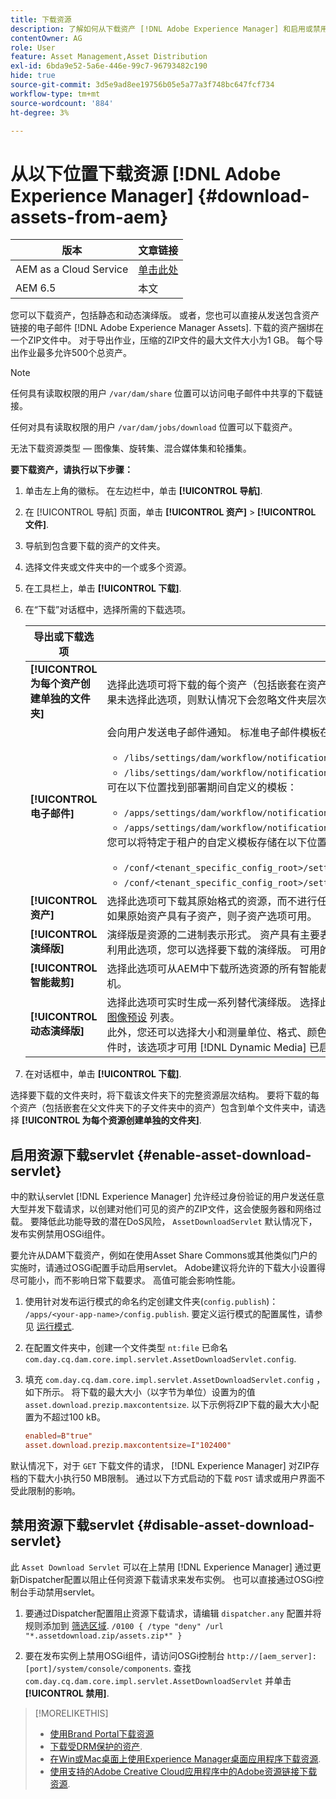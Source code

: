 ```yaml
---
title: 下载资源
description: 了解如何从下载资产 [!DNL Adobe Experience Manager] 和启用或禁用下载功能。
contentOwner: AG
role: User
feature: Asset Management,Asset Distribution
exl-id: 6bda9e52-5a6e-446e-99c7-96793482c190
hide: true
source-git-commit: 3d5e9ad8ee19756b05e5a77a3f748bc647fcf734
workflow-type: tm+mt
source-wordcount: '884'
ht-degree: 3%

---
```


# 从以下位置下载资源 [!DNL Adobe Experience Manager] {#download-assets-from-aem}

| 版本 | 文章链接 |
| -------- | ---------------------------- |
| AEM as a Cloud Service | [单击此处](https://experienceleague.adobe.com/docs/experience-manager-cloud-service/content/assets/manage/download-assets-from-aem.html?lang=en) |
| AEM 6.5 | 本文 |

您可以下载资产，包括静态和动态演绎版。 或者，您也可以直接从发送包含资产链接的电子邮件 [!DNL Adobe Experience Manager Assets]. 下载的资产捆绑在一个ZIP文件中。 对于导出作业，压缩的ZIP文件的最大文件大小为1 GB。 每个导出作业最多允许500个总资产。

>[!NOTE]
>
>任何具有读取权限的用户 `/var/dam/share` 位置可以访问电子邮件中共享的下载链接。
>
>任何对具有读取权限的用户 `/var/dam/jobs/download` 位置可以下载资产。
>
>无法下载资源类型 — 图像集、旋转集、混合媒体集和轮播集。

<!--
OLD content of the above NOTE, changed wrt CQDOC-18661.
>The email recipients must be members of the `dam-users` group to access the ZIP download link in the email message.
>
-->

**要下载资产，请执行以下步骤：**

1. 单击左上角的徽标。 在左边栏中，单击 **[!UICONTROL 导航]**.
1. 在 [!UICONTROL 导航] 页面，单击 **[!UICONTROL 资产]** > **[!UICONTROL 文件]**.
1. 导航到包含要下载的资产的文件夹。
1. 选择文件夹或文件夹中的一个或多个资源。
1. 在工具栏上，单击 **[!UICONTROL 下载]**.
1. 在“下载”对话框中，选择所需的下载选项。

   | 导出或下载选项 | 描述 |
   |---|---|
   | **[!UICONTROL 为每个资产创建单独的文件夹]** | 选择此选项可将下载的每个资产（包括嵌套在资产父文件夹下的子文件夹中的资产）包含到本地计算机上的一个文件夹中。 如果未选择此选项，则默认情况下会忽略文件夹层次结构，并将所有资产下载到本地计算机上的一个文件夹中。 |
   | **[!UICONTROL 电子邮件]** | 会向用户发送电子邮件通知。 标准电子邮件模板在以下位置提供：<ul><li>`/libs/settings/dam/workflow/notification/email/downloadasset`。</li><li>`/libs/settings/dam/workflow/notification/email/transientworkflowcompleted`。</li></ul> 可在以下位置找到部署期间自定义的模板： <ul><li>`/apps/settings/dam/workflow/notification/email/downloadasset`。</li><li>`/apps/settings/dam/workflow/notification/email/transientworkflowcompleted`。</li></ul>您可以将特定于租户的自定义模板存储在以下位置：<ul><li>`/conf/<tenant_specific_config_root>/settings/dam/workflow/notification/email/downloadasset`。</li><li>`/conf/<tenant_specific_config_root>/settings/dam/workflow/notification/email/transientworkflowcompleted`。</li></ul> |
   | **[!UICONTROL 资产]** | 选择此选项可下载其原始格式的资源，而不进行任何演绎版。<br>如果原始资产具有子资产，则子资产选项可用。 |
   | **[!UICONTROL 演绎版]** | 演绎版是资源的二进制表示形式。 资产具有主要表示形式 — 已上传文件的表示形式。 它们可以有任意数量的呈现。 <br> 利用此选项，您可以选择要下载的演绎版。 可用的演绎版取决于您选择的资源。 如果资产具有任何演绎版，则该选项可用。 |
   | **[!UICONTROL 智能裁剪]** | 选择此选项可从AEM中下载所选资源的所有智能裁剪演绎版。 将创建包含智能裁剪演绎版的zip文件并将其下载到本地计算机。 |
   | **[!UICONTROL 动态演绎版]** | 选择此选项可实时生成一系列替代演绎版。 选择此选项时，您还可以通过从以下各项中进行选择来选择要动态创建的演绎版 [图像预设](image-presets.md) 列表。 <br>此外，您还可以选择大小和测量单位、格式、颜色空间、分辨率以及任何可选的图像修饰符（如反转图像）。 仅当满足以下条件时，该选项才可用 [!DNL Dynamic Media] 已启用。 |

1. 在对话框中，单击 **[!UICONTROL 下载]**.

选择要下载的文件夹时，将下载该文件夹下的完整资源层次结构。 要将下载的每个资产（包括嵌套在父文件夹下的子文件夹中的资产）包含到单个文件夹中，请选择 **[!UICONTROL 为每个资源创建单独的文件夹]**.

## 启用资源下载servlet {#enable-asset-download-servlet}

中的默认servlet [!DNL Experience Manager] 允许经过身份验证的用户发送任意大型并发下载请求，以创建对他们可见的资产的ZIP文件，这会使服务器和网络过载。 要降低此功能导致的潜在DoS风险， `AssetDownloadServlet` 默认情况下，发布实例禁用OSGi组件。

要允许从DAM下载资产，例如在使用Asset Share Commons或其他类似门户的实施时，请通过OSGi配置手动启用servlet。 Adobe建议将允许的下载大小设置得尽可能小，而不影响日常下载要求。 高值可能会影响性能。

1. 使用针对发布运行模式的命名约定创建文件夹(`config.publish`)： `/apps/<your-app-name>/config.publish`. 要定义运行模式的配置属性，请参见 [运行模式](/help/sites-deploying/configure-runmodes.md#defining-configuration-properties-for-a-run-mode).
1. 在配置文件夹中，创建一个文件类型 `nt:file` 已命名 `com.day.cq.dam.core.impl.servlet.AssetDownloadServlet.config`.
1. 填充 `com.day.cq.dam.core.impl.servlet.AssetDownloadServlet.config` ，如下所示。 将下载的最大大小（以字节为单位）设置为的值 `asset.download.prezip.maxcontentsize`. 以下示例将ZIP下载的最大大小配置为不超过100 kB。

   ```conf
   enabled=B"true"
   asset.download.prezip.maxcontentsize=I"102400"
   ```

默认情况下，对于 `GET` 下载文件的请求， [!DNL Experience Manager] 对ZIP存档的下载大小执行50 MB限制。 通过以下方式启动的下载 `POST` 请求或用户界面不受此限制的影响。

## 禁用资源下载servlet {#disable-asset-download-servlet}

此 `Asset Download Servlet` 可以在上禁用 [!DNL Experience Manager] 通过更新Dispatcher配置以阻止任何资源下载请求来发布实例。 也可以直接通过OSGi控制台手动禁用servlet。

1. 要通过Dispatcher配置阻止资源下载请求，请编辑 `dispatcher.any` 配置并将规则添加到 [筛选区域](https://experienceleague.adobe.com/docs/experience-manager-dispatcher/using/configuring/dispatcher-configuration.html#defining-a-filter). `/0100 { /type "deny" /url "*.assetdownload.zip/assets.zip*" }`

1. 要在发布实例上禁用OSGi组件，请访问OSGi控制台 `http://[aem_server]:[port]/system/console/components`. 查找 `com.day.cq.dam.core.impl.servlet.AssetDownloadServlet` 并单击 **[!UICONTROL 禁用]**.

>[!MORELIKETHIS]
>
>* [使用Brand Portal下载资源](https://experienceleague.adobe.com/docs/experience-manager-brand-portal/using/download/brand-portal-download-assets.html)
>* [下载受DRM保护的资产](drm.md).
>* [在Win或Mac桌面上使用Experience Manager桌面应用程序下载资源](https://experienceleague.adobe.com/docs/experience-manager-desktop-app/using/using.html#download-assets).
>* [使用支持的Adobe Creative Cloud应用程序中的Adobe资源链接下载资源](https://helpx.adobe.com/enterprise/using/manage-assets-using-adobe-asset-link.html).

